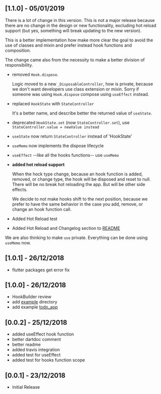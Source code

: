 ## [1.1.0] - 05/01/2019

There is a lot of change in this version.
This is not a major release because there are no change in the design
or new functionality, excluding hot reload support (but yes,
something will break updating to the new version).

This is a better implementation how make more clear the goal
to avoid the use of classes and mixin and prefer instead
hook functions and composition.

The change came also from the necessity to make a better division of
responsibility.

* removed `Hook.dispose`.
    
    Logic moved to a new `_DisposableController`,
 how is private, because we don't want developers use class extension or mixin.
 Sorry if someone was using `Hook.dispose` compose using `useEffect` instead.
 
* replaced `HookState` with `StateController`

    It's a better name, and describe better the returned value of `useState`.
    
* deprecated `HookState.set` (now `StateController.set`),
 use `StateController.value = newValue instead`
* `useState` now return `StateController` instead of 'HookState'
* `useMemo` now implements the dispose lifecycle
* `useEffect` --like all the hooks functions-- use `useMemo`
* **added hot reload support**

    When the hock type change, because an hook function is added,
    removed, or change type, 
    the hook will be disposed and reset to null.
    There will be no break hot reloading the app.
    But will be other side effects.
 
    We decide to not make hooks shift to the next position,
    because we prefer to have the same behavior in the case you add,
    remove, or change an hook function call.

* Added Hot Reload test  
* Added Hot Reload and Changelog section to [README](README.md)

We are also thinking to make `use` private.
Everything can be done using `useMemo` now.

## [1.0.1] - 26/12/2018

* flutter packages get error fix

## [1.0.0] - 26/12/2018

* HookBuilder review
* add [example](example) directory
* add example [todo_app](example/todo_app)

## [0.0.2] - 25/12/2018

* added useEffect hook function
* better dartdoc comment
* better readme
* added travis integration
* added test for useEffect
* added test for hooks function scope

## [0.0.1] - 23/12/2018

* Initial Release
